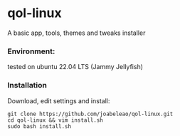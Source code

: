 # qol-linux

A basic app, tools, themes and tweaks installer

### Environment:

tested on ubuntu 22.04 LTS (Jammy Jellyfish)

### Installation 

Download, edit settings and install:

    git clone https://github.com/joabeleao/qol-linux.git
    cd qol-linux && vim install.sh
    sudo bash install.sh
